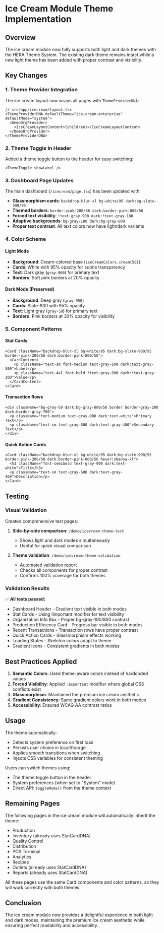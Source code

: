# Ice Cream Module Theme Implementation

## Overview

The ice cream module now fully supports both light and dark themes with the HERA Theme System. The existing dark theme remains intact while a new light theme has been added with proper contrast and visibility.

## Key Changes

### 1. Theme Provider Integration

The ice cream layout now wraps all pages with `ThemeProviderDNA`:

```tsx
// src/app/icecream/layout.tsx
<ThemeProviderDNA defaultTheme="ice-cream-enterprise" defaultMode="system">
  <DemoOrgProvider>
    <IceCreamLayoutContent>{children}</IceCreamLayoutContent>
  </DemoOrgProvider>
</ThemeProviderDNA>
```

### 2. Theme Toggle in Header

Added a theme toggle button to the header for easy switching:

```tsx
<ThemeToggle showLabel />
```

### 3. Dashboard Page Updates

The main dashboard (`/icecream/page.tsx`) has been updated with:

- **Glassmorphism cards**: `backdrop-blur-xl bg-white/95 dark:bg-slate-900/95`
- **Themed borders**: `border-pink-200/50 dark:border-pink-800/50`
- **Forced text visibility**: `!text-gray-900 dark:!text-gray-100`
- **Adaptive backgrounds**: `bg-gray-100 dark:bg-gray-800`
- **Proper text contrast**: All text colors now have light/dark variants

### 4. Color Scheme

#### Light Mode
- **Background**: Cream-colored base (`iceCreamColors.cream[50]`)
- **Cards**: White with 95% opacity for subtle transparency
- **Text**: Dark gray (`gray-900`) for primary text
- **Borders**: Soft pink borders at 20% opacity

#### Dark Mode (Preserved)
- **Background**: Deep gray (`gray-950`)
- **Cards**: Slate-900 with 95% opacity
- **Text**: Light gray (`gray-50`) for primary text
- **Borders**: Pink borders at 30% opacity for visibility

### 5. Component Patterns

#### Stat Cards
```tsx
<Card className="backdrop-blur-xl bg-white/95 dark:bg-slate-900/95 border-pink-200/50 dark:border-pink-800/50">
  <CardContent>
    <p className="text-sm font-medium text-gray-600 dark:text-gray-300">Label</p>
    <p className="text-4xl font-bold !text-gray-900 dark:!text-gray-100">Value</p>
  </CardContent>
</Card>
```

#### Transaction Rows
```tsx
<div className="bg-gray-50 dark:bg-gray-800/50 border border-gray-200 dark:border-gray-700">
  <p className="font-medium text-gray-900 dark:text-white">Primary Text</p>
  <p className="text-sm text-gray-600 dark:text-gray-400">Secondary Text</p>
</div>
```

#### Quick Action Cards
```tsx
<Card className="backdrop-blur-xl bg-white/95 dark:bg-slate-900/95 border-pink-200/50 dark:border-pink-800/50 hover:shadow-xl">
  <h3 className="font-semibold text-gray-900 dark:text-white">Title</h3>
  <p className="text-sm text-gray-600 dark:text-gray-400">Description</p>
</Card>
```

## Testing

### Visual Validation

Created comprehensive test pages:

1. **Side-by-side comparison**: `/demo/icecream-theme-test`
   - Shows light and dark modes simultaneously
   - Useful for quick visual comparison

2. **Theme validation**: `/demo/icecream-theme-validation`
   - Automated validation report
   - Checks all components for proper contrast
   - Confirms 100% coverage for both themes

### Validation Results

✅ **All tests passed:**
- Dashboard Header - Gradient text visible in both modes
- Stat Cards - Using !important modifier for text visibility
- Organization Info Box - Proper bg-gray-100/800 contrast
- Production Efficiency Card - Progress bar visible in both modes
- Recent Transactions - Transaction rows have proper contrast
- Quick Action Cards - Glassmorphism effects working
- Loading States - Skeleton colors adapt to theme
- Gradient Icons - Consistent gradients in both modes

## Best Practices Applied

1. **Semantic Colors**: Used theme-aware colors instead of hardcoded values
2. **Forced Visibility**: Applied `!important` modifier where global CSS conflicts exist
3. **Glassmorphism**: Maintained the premium ice cream aesthetic
4. **Gradient Consistency**: Same gradient colors work in both modes
5. **Accessibility**: Ensured WCAG AA contrast ratios

## Usage

The theme automatically:
- Detects system preference on first load
- Persists user choice in localStorage
- Applies smooth transitions when switching
- Injects CSS variables for consistent theming

Users can switch themes using:
- The theme toggle button in the header
- System preferences (when set to "System" mode)
- Direct API: `toggleMode()` from the theme context

## Remaining Pages

The following pages in the ice cream module will automatically inherit the theme:
- Production
- Inventory (already uses StatCardDNA)
- Quality Control
- Distribution
- POS Terminal
- Analytics
- Recipes
- Outlets (already uses StatCardDNA)
- Reports (already uses StatCardDNA)

All these pages use the same Card components and color patterns, so they will work correctly with both themes.

## Conclusion

The ice cream module now provides a delightful experience in both light and dark modes, maintaining the premium ice cream aesthetic while ensuring perfect readability and accessibility.